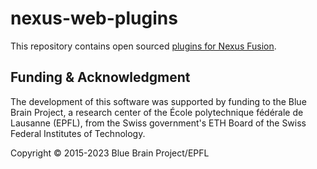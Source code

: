 # nexus-web-plugins

This repository contains open sourced [plugins for Nexus Fusion](https://bluebrainnexus.io/docs/fusion/plugins.html).


## Funding & Acknowledgment

The development of this software was supported by funding to the Blue Brain Project, a research center of the École polytechnique fédérale de
Lausanne (EPFL), from the Swiss government's ETH Board of the Swiss Federal Institutes of Technology.

Copyright © 2015-2023 Blue Brain Project/EPFL
